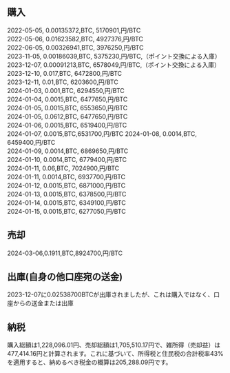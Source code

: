 ## 購入

2022-05-05, 0.00135372,BTC, 5170901,円/BTC  
2022-05-06, 0.01623582,BTC, 4927376,円/BTC  
2022-06-05, 0.00326941,BTC, 3976250,円/BTC  
2023-11-05, 0.00186039,BTC, 5375230,円/BTC,（ポイント交換による入庫）  
2023-12-07, 0.00091213,BTC, 6578049,円/BTC,（ポイント交換による入庫）
2023-12-10, 0.017,BTC, 6472800,円/BTC  
2023-12-11, 0.01,BTC, 6203600,円/BTC  
2024-01-03, 0.001,BTC, 6294550,円/BTC  
2024-01-04, 0.0015,BTC, 6477650,円/BTC  
2024-01-05, 0.0015,BTC, 6553650,円/BTC  
2024-01-05, 0.0612,BTC, 6477650,円/BTC  
2024-01-06, 0.0015,BTC, 6519400,円/BTC  
2024-01-07, 0.0015,BTC,6531700,円/BTC
2024-01-08, 0.0014,BTC, 6459400,円/BTC  
2024-01-09, 0.0014,BTC, 6869650,円/BTC  
2024-01-10, 0.0014,BTC, 6779400,円/BTC  
2024-01-11, 0.06,BTC, 7024900,円/BTC  
2024-01-11, 0.0014,BTC, 6937700,円/BTC  
2024-01-12, 0.0015,BTC, 6871000,円/BTC  
2024-01-13, 0.0015,BTC, 6378500,円/BTC  
2024-01-14, 0.0015,BTC, 6349100,円/BTC  
2024-01-15, 0.0015,BTC, 6277050,円/BTC  

## 売却

2024-03-06,0.1911,BTC,8924700,円/BTC


## 出庫(自身の他口座宛の送金)

2023-12-07に0.02538700BTCが出庫されましたが、これは購入ではなく、口座からの送金または出庫

## 納税

購入総額は1,228,096.01円、売却総額は1,705,510.17円で、雑所得（売却益）は477,414.16円と計算されます。これに基づいて、所得税と住民税の合計税率43%を適用すると、納めるべき税金の概算は205,288.09円です。